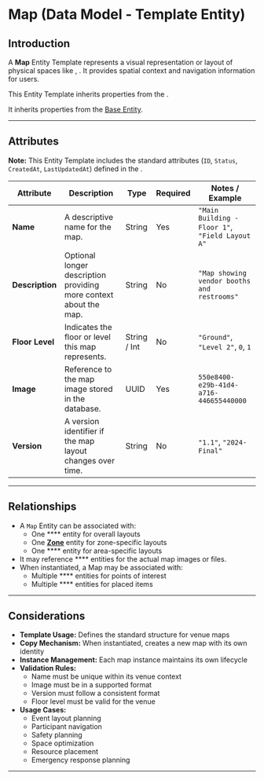# **Map** (Data Model - Template Entity)

## **Introduction**

A **Map** Entity Template represents a visual representation or layout of physical spaces like , . It provides spatial
context and navigation information for users.

This Entity Template inherits properties from the .

It inherits properties from the [Base Entity](../foundation/base_entity.md).

---

## **Attributes**

**Note:** This Entity Template includes the standard attributes (`ID`, `Status`, `CreatedAt`, `LastUpdatedAt`) defined
in the .

| Attribute       | Description                                                       | Type         | Required | Notes / Example                                 |
| --------------- | ----------------------------------------------------------------- | ------------ | -------- | ----------------------------------------------- |
| **Name**        | A descriptive name for the map.                                   | String       | Yes      | `"Main Building - Floor 1"`, `"Field Layout A"` |
| **Description** | Optional longer description providing more context about the map. | String       | No       | `"Map showing vendor booths and restrooms"`     |
| **Floor Level** | Indicates the floor or level this map represents.                 | String / Int | No       | `"Ground"`, `"Level 2"`, `0`, `1`               |
| **Image**       | Reference to the map image stored in the database.                | UUID         | Yes      | `550e8400-e29b-41d4-a716-446655440000`          |
| **Version**     | A version identifier if the map layout changes over time.         | String       | No       | `"1.1"`, `"2024-Final"`                         |

---

## **Relationships**

- A `Map` Entity can be associated with:
  - One \*\*\*\* entity for overall layouts
  - One **[Zone](../venue/zone.md)** entity for zone-specific layouts
  - One \*\*\*\* entity for area-specific layouts
- It may reference \*\*\*\* entities for the actual map images or files.
- When instantiated, a Map may be associated with:
  - Multiple \*\*\*\* entities for points of interest
  - Multiple \*\*\*\* entities for placed items

---

## **Considerations**

- **Template Usage:** Defines the standard structure for venue maps
- **Copy Mechanism:** When instantiated, creates a new map with its own identity
- **Instance Management:** Each map instance maintains its own lifecycle
- **Validation Rules:**
  - Name must be unique within its venue context
  - Image must be in a supported format
  - Version must follow a consistent format
  - Floor level must be valid for the venue
- **Usage Cases:**
  - Event layout planning
  - Participant navigation
  - Safety planning
  - Space optimization
  - Resource placement
  - Emergency response planning

---
